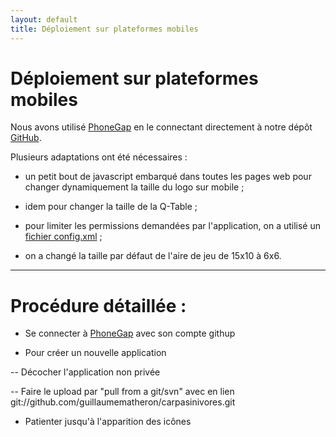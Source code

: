 ```yaml
---
layout: default
title: Déploiement sur plateformes mobiles
---
```

# Déploiement sur plateformes mobiles

Nous avons utilisé [PhoneGap](https://build.phonegap.com) en le connectant directement à notre dépôt
[GitHub](https://github.com/InriaMecsci/carpasinivores).

Plusieurs adaptations ont été nécessaires :

- un petit bout de javascript embarqué dans toutes les pages web pour
  changer dynamiquement la taille du logo sur mobile ;

- idem pour changer la taille de la Q-Table ;

- pour limiter les permissions demandées par l'application, on a
  utilisé un
  [fichier config.xml](https://build.phonegap.com/docs/config-xml) ;

- on a changé la taille par défaut de l'aire de jeu de 15x10 à 6x6.

----

# Procédure détaillée : 

- Se connecter à [PhoneGap](https://build.phonegap.com) avec son compte githup

- Pour créer un nouvelle application 

-- Décocher l'application non privée

-- Faire le upload par "pull from a git/svn" avec en lien git://github.com/guillaumematheron/carpasinivores.git

- Patienter jusqu'à l'apparition des icônes


